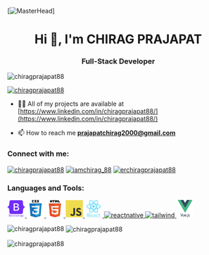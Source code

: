 [![MasterHead](https://fiverr-res.cloudinary.com/images/q_auto,f_auto/gigs/342309118/original/46aa12c87333abad1b0c46a6f7845796ec745807/create-your-pixel-perfect-frontend-using-reactjs-and-nextjs.jpeg)]
<h1 align="center">Hi 👋, I'm CHIRAG PRAJAPAT</h1>
<h3 align="center"> Full-Stack Developer </h3>
<p align="left"> <img src="https://komarev.com/ghpvc/?username=chiragprajapat88&label=Profile%20views&color=0e75b6&style=flat" alt="chiragprajapat88" /> </p>

<p align="left"> <a href="https://github.com/ryo-ma/github-profile-trophy"><img src="https://github-profile-trophy.vercel.app/?username=chiragprajapat88" alt="chiragprajapat88" /></a> </p>

- 👨‍💻 All of my projects are available at [https://www.linkedin.com/in/chiragprajapat88/](https://www.linkedin.com/in/chiragprajapat88/)

- 📫 How to reach me **prajapatchirag2000@gmail.com**

<h3 align="left">Connect with me:</h3>
<p align="left">
<a href="https://linkedin.com/in/chiragprajapat88" target="blank"><img align="center" src="https://raw.githubusercontent.com/rahuldkjain/github-profile-readme-generator/master/src/images/icons/Social/linked-in-alt.svg" alt="chiragprajapat88" height="30" width="40" /></a>
<a href="https://instagram.com/iamchirag_88" target="blank"><img align="center" src="https://raw.githubusercontent.com/rahuldkjain/github-profile-readme-generator/master/src/images/icons/Social/instagram.svg" alt="iamchirag_88" height="30" width="40" /></a>
<a href="https://www.youtube.com/@erchiragprajapat88" target="blank"><img align="center" src="https://raw.githubusercontent.com/rahuldkjain/github-profile-readme-generator/master/src/images/icons/Social/youtube.svg" alt="erchiragprajapat88" height="30" width="40" /></a>
</p>

<h3 align="left">Languages and Tools:</h3>
<p align="left"> <a href="https://getbootstrap.com" target="_blank" rel="noreferrer"> <img src="https://raw.githubusercontent.com/devicons/devicon/master/icons/bootstrap/bootstrap-plain-wordmark.svg" alt="bootstrap" width="40" height="40"/> </a> <a href="https://www.w3schools.com/css/" target="_blank" rel="noreferrer"> <img src="https://raw.githubusercontent.com/devicons/devicon/master/icons/css3/css3-original-wordmark.svg" alt="css3" width="40" height="40"/> </a> <a href="https://www.w3.org/html/" target="_blank" rel="noreferrer"> <img src="https://raw.githubusercontent.com/devicons/devicon/master/icons/html5/html5-original-wordmark.svg" alt="html5" width="40" height="40"/> </a> <a href="https://developer.mozilla.org/en-US/docs/Web/JavaScript" target="_blank" rel="noreferrer"> <img src="https://raw.githubusercontent.com/devicons/devicon/master/icons/javascript/javascript-original.svg" alt="javascript" width="40" height="40"/> </a> <a href="https://reactjs.org/" target="_blank" rel="noreferrer"> <img src="https://raw.githubusercontent.com/devicons/devicon/master/icons/react/react-original-wordmark.svg" alt="react" width="40" height="40"/> </a> <a href="https://reactnative.dev/" target="_blank" rel="noreferrer"> <img src="https://reactnative.dev/img/header_logo.svg" alt="reactnative" width="40" height="40"/> </a> <a href="https://tailwindcss.com/" target="_blank" rel="noreferrer"> <img src="https://www.vectorlogo.zone/logos/tailwindcss/tailwindcss-icon.svg" alt="tailwind" width="40" height="40"/> </a> <a href="https://vuejs.org/" target="_blank" rel="noreferrer"> <img src="https://raw.githubusercontent.com/devicons/devicon/master/icons/vuejs/vuejs-original-wordmark.svg" alt="vuejs" width="40" height="40"/> </a> </p>

<p><img align="left" src="https://github-readme-stats.vercel.app/api/top-langs?username=chiragprajapat88&show_icons=true&locale=en&layout=compact" alt="chiragprajapat88" /></p>

<p>&nbsp;<img align="center" src="https://github-readme-stats.vercel.app/api?username=chiragprajapat88&show_icons=true&locale=en" alt="chiragprajapat88" /></p>

<p><img align="center" src="https://github-readme-streak-stats.herokuapp.com/?user=chiragprajapat88&" alt="chiragprajapat88" /></p>
